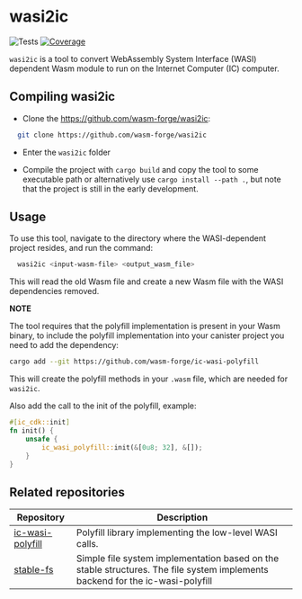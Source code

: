 

# wasi2ic

![Tests](https://github.com/wasm-forge/wasi2ic/actions/workflows/rust.yml/badge.svg?event=push)
[![Coverage](https://codecov.io/gh/wasm-forge/wasi2ic/graph/badge.svg?token=XE48Z6JSYS)](https://codecov.io/gh/wasm-forge/wasi2ic)

`wasi2ic` is a tool to convert WebAssembly System Interface (WASI) dependent Wasm module to run on the Internet Computer (IC) computer.


## Compiling wasi2ic

* Clone the https://github.com/wasm-forge/wasi2ic: 
```bash
  git clone https://github.com/wasm-forge/wasi2ic
```

* Enter the `wasi2ic` folder

* Compile the project with `cargo build` and copy the tool to some executable path or alternatively use `cargo install --path .`, but note that the project is still in the early development.


## Usage

To use this tool, navigate to the directory where the WASI-dependent project resides, and run the command:

```bash
  wasi2ic <input-wasm-file> <output_wasm_file>
```

This will read the old Wasm file and create a new Wasm file with the WASI dependencies removed.

**NOTE**

The tool requires that the polyfill implementation is present in your Wasm binary, to include the polyfill implementation into your canister project you need to add the dependency:

```bash
cargo add --git https://github.com/wasm-forge/ic-wasi-polyfill
```

This will create the polyfill methods in your `.wasm` file, which are needed for `wasi2ic`.

Also add the call to the init of the polyfill, example:

```rust
#[ic_cdk::init]
fn init() {
    unsafe {
        ic_wasi_polyfill::init(&[0u8; 32], &[]);
    }
}
```



## Related repositories



| Repository                                      |  Description                  | 
| --------------------------------------------- | ----------------------------- |
| [ic-wasi-polyfill](https://github.com/wasm-forge/ic-wasi-polyfill) | Polyfill library implementing the low-level WASI calls. |
| [stable-fs](https://github.com/wasm-forge/stable-fs) | Simple file system implementation based on the stable structures. The file system implements backend for the ic-wasi-polyfill |
